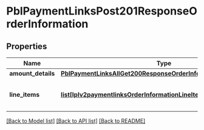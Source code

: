 # PblPaymentLinksPost201ResponseOrderInformation

## Properties
Name | Type | Description | Notes
------------ | ------------- | ------------- | -------------
**amount_details** | [**PblPaymentLinksAllGet200ResponseOrderInformationAmountDetails**](PblPaymentLinksAllGet200ResponseOrderInformationAmountDetails.md) |  | [optional] 
**line_items** | [**list[Iplv2paymentlinksOrderInformationLineItems]**](Iplv2paymentlinksOrderInformationLineItems.md) | List of the line items from the order. | [optional] 

[[Back to Model list]](../README.md#documentation-for-models) [[Back to API list]](../README.md#documentation-for-api-endpoints) [[Back to README]](../README.md)


